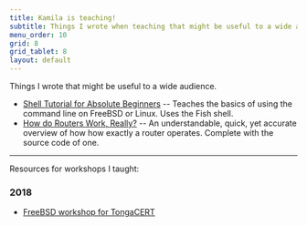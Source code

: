 ```yaml
---
title: Kamila is teaching!
subtitle: Things I wrote when teaching that might be useful to a wide audience.
menu_order: 10
grid: 8
grid_tablet: 8
layout: default
---
```


Things I wrote that might be useful to a wide audience.

* [Shell Tutorial for Absolute Beginners](shell) --  Teaches the basics of using the command line on FreeBSD or Linux. Uses the Fish shell.
* [How do Routers Work, Really?](how-routers-work) -- An understandable, quick, yet accurate overview of how how exactly a router operates. Complete with the source code of one.

------------------------------------------------------------------------------------------

Resources for workshops I taught:

### 2018

* [FreeBSD workshop for TongaCERT](2018/Tonga)
